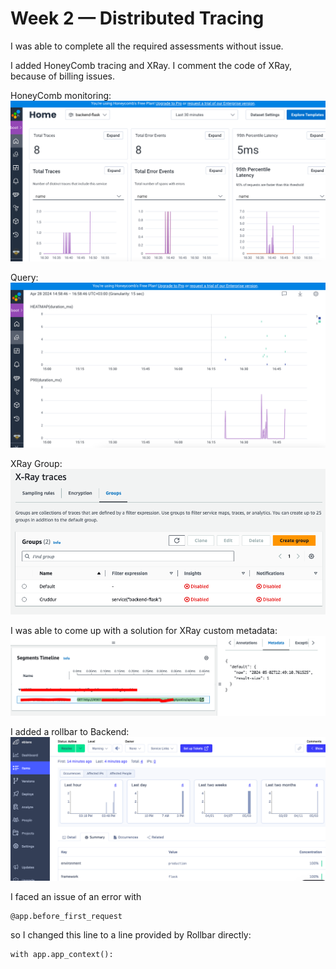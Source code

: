 # Week 2 — Distributed Tracing

I was able to complete all the required assessments without issue.

I added HoneyComb tracing and XRay. I comment the code of XRay, because of billing issues.


HoneyComb monitoring:
![HoneyComb Home page](assets/honeycomb-home.png)

Query:
![HoneyComb Qeury](assets/honeycomb-query.png)

XRay Group:
![XRay](assets/x-ray-group.png)

I was able to come up with a solution for XRay custom metadata:
![XRay Metadata](assets/xray-custom-metadata.png)

I added a rollbar to Backend:
![Rollbar](assets/rollbar.png)

I faced an issue of an error with 
```
@app.before_first_request
```
so I changed this line to a line provided by Rollbar directly:
```
with app.app_context():
```
